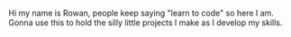 Hi my name is Rowan, people keep saying "learn to code" so here I am. Gonna use this to hold the silly little projects I make as I develop my skills.
